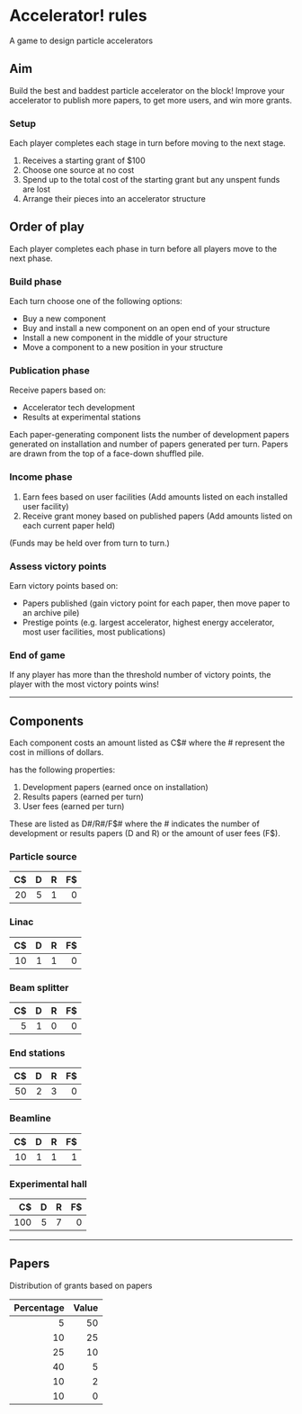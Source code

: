 # Accelerator! rules
A game to design particle accelerators

## Aim
Build the best and baddest particle accelerator on the block! Improve your accelerator to publish more papers, to get more users, and win more grants. 

### Setup
Each player completes each stage in turn before moving to the next stage.
1. Receives a starting grant of $100
2. Choose one source at no cost
3. Spend up to the total cost of the starting grant but any unspent funds are lost
4. Arrange their pieces into an accelerator structure

## Order of play
Each player completes each phase in turn before all players move to the next phase.

### Build phase
Each turn choose one of the following options:
* Buy a new component
* Buy and install a new component on an open end of your structure 
* Install a new component in the middle of your structure
* Move a component to a new position in your structure

### Publication phase
Receive papers based on:
* Accelerator tech development
* Results at experimental stations

Each paper-generating component lists the number of development papers generated on installation and number of papers generated per turn. Papers are drawn from the top of a face-down shuffled pile.

### Income phase
1. Earn fees based on user facilities (Add amounts listed on each installed user facility)
2. Receive grant money based on published papers (Add amounts listed on each current paper held)

(Funds may be held over from turn to turn.)

### Assess victory points
Earn victory points based on:
* Papers published (gain victory point for each paper, then move paper to an archive pile)
* Prestige points (e.g. largest accelerator, highest energy accelerator, most user facilities, most publications)

### End of game
If any player has more than the threshold number of victory points, the player with the most victory points wins!

---

## Components

Each component costs an amount listed as C$# where the # represent the cost in millions of dollars.

has the following properties:
1. Development papers (earned once on installation)
2. Results papers (earned per turn)
3. User fees (earned per turn)

These are listed as D#/R#/F$# where the # indicates the number of development or results papers (D and R) or the amount of user fees (F$).

### Particle source
| C$ | D | R | F$ |
| --: | --: | --: | --: |
| 20 | 5 | 1 | 0 |

### Linac
| C$ | D | R | F$ |
| --: | --: | --: | --: |
| 10 | 1 | 1 | 0 |

### Beam splitter
| C$ | D | R | F$ |
| --: | --: | --: | --: |
| 5 | 1 | 0 | 0 |

### End stations
| C$ | D | R | F$ |
| --: | --: | --: | --: |
| 50 | 2 | 3 | 0 |

### Beamline
| C$ | D | R | F$ |
| --: | --: | --: | --: |
| 10 | 1 | 1 | 1 |

### Experimental hall
| C$ | D | R | F$ |
| --: | --: | --: | --: |
| 100 | 5 | 7 | 0 |

---
## Papers

Distribution of grants based on papers

| Percentage | Value |
| ----------: | -------: |
| 5 | 50 |
| 10 | 25 |
| 25 | 10 |
| 40 | 5 |
| 10 | 2 |
| 10 | 0 |
